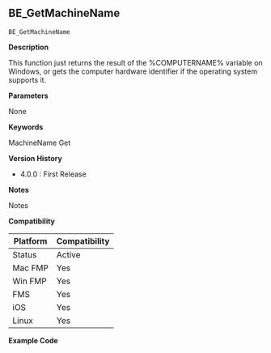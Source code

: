 ## BE_GetMachineName

    BE_GetMachineName

**Description**  

This function just returns the result of the %COMPUTERNAME% variable on Windows, or gets the computer hardware identifier if the operating system supports it.

**Parameters**

None

**Keywords**  

MachineName Get

**Version History**

* 4.0.0 : First Release

**Notes**

Notes

**Compatibility** 

| Platform | Compatibility |
|-----------|-----------|
| Status | Active |  
| Mac FMP | Yes  |  
| Win FMP | Yes  |  
| FMS | Yes  |  
| iOS | Yes  |  
| Linux | Yes  |  

**Example Code**

